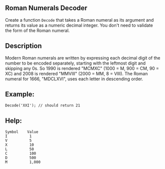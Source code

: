 ## Roman Numerals Decoder
Create a function ```Decode``` that takes a Roman numeral as its argument and returns its value as a numeric decimal integer. You don't need to validate the form of the Roman numeral.

## Description
Modern Roman numerals are written by expressing each decimal digit of the number to be encoded separately, starting with the leftmost digit and skipping any 0s. So 1990 is rendered "MCMXC" (1000 = M, 900 = CM, 90 = XC) and 2008 is rendered "MMVIII" (2000 = MM, 8 = VIII). The Roman numeral for 1666, "MDCLXVI", uses each letter in descending order.

## Example:

```Decode('XXI'); // should return 21```

## Help:
```
Symbol    Value
I          1
V          5
X          10
L          50
C          100
D          500
M          1,000
